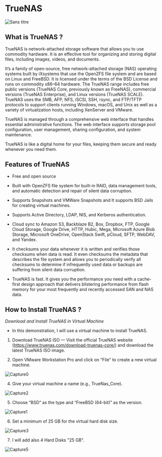 # TrueNAS
![Sans titre](https://github.com/user-attachments/assets/392cb4a0-5d70-4c49-ae18-d083198a78e2)

## What is TrueNAS ?

TrueNAS is network-attached storage software that allows you to use commodity hardware. It is an effective tool for organizing and storing digital files, including images, videos, and documents.

It’s a family of open-source, free network-attached storage (NAS) operating systems built by iXsystems that use the OpenZFS file system and are based on Linux and FreeBSD. It is licensed under the terms of the BSD License and runs on commodity x86–64 hardware. The TrueNAS range includes free public versions (TrueNAS Core, previously known as FreeNAS), commercial versions (TrueNAS Enterprise), and Linux versions (TrueNAS SCALE). TrueNAS uses the SMB, AFP, NFS, iSCSI, SSH, rsync, and FTP/TFTP protocols to support clients running Windows, macOS, and Unix as well as a variety of virtualization hosts, including XenServer and VMware.

TrueNAS is managed through a comprehensive web interface that handles essential administrative functions. The web interface supports storage pool configuration, user management, sharing configuration, and system maintenance.

TrueNAS is like a digital home for your files, keeping them secure and ready whenever you need them.

## Features of TrueNAS

- Free and open source

- Built with OpenZFS file system for built-in RAID, data management tools, and automatic detection and repair of silent data corruption.

- Supports Snapshots and VMWare Snapshots and It supports BSD Jails for creating virtual machines.

- Supports Active Directory, LDAP, NIS, and Kerberos authentication.

- Cloud sync to Amazon S3, Backblaze B2, Box, Dropbox, FTP, Google Cloud Storage, Google Drive, HTTP, Hubic, Mega, Microsoft Azure Blob Storage, Microsoft OneDrive, OpenStack Swift, pCloud, SFTP, WebDAV, and Yandex.

- It checksums your data whenever it is written and verifies those checksums when data is read. It even checksums the metadata that describes the file system and allows you to periodically verify all checksums to determine if infrequently used data or backups are suffering from silent data corruption.

- TrueNAS is fast. It gives you the performance you need with a cache-first design approach that delivers blistering performance from flash memory for your most frequently and recently accessed SAN and NAS data.

## How to Install TrueNAS ?

_Download and Install TrueNAS in Virtual Machine_

- In this demonstration, I will use a virtual machine to install TrueNAS.

1. Download TrueNAS ISO — Visit the official TrueNAS website (https://www.truenas.com/download-truenas-core/) and download the latest TrueNAS ISO image.

2. Open VMware Workstation Pro and click on “File” to create a new virtual machine.

![Capture0](https://github.com/user-attachments/assets/abfd6a9e-85af-45d3-b8a2-811d35bf4b54)

4. Give your virtual machine a name (e.g., TrueNas_Core).

![Capture2](https://github.com/user-attachments/assets/ce281614-2900-48be-a76b-556872ff4dcb)

5. Choose “BSD” as the type and “FreeBSD (64-bit)” as the version.

![Capture1](https://github.com/user-attachments/assets/7c44ce25-fa94-41f9-a73e-bbc907c61386)

6. Set a minimum of 25 GB for the virtual hard disk size.

![Capture3](https://github.com/user-attachments/assets/68e9f643-09e4-4f99-bd7a-6127a7506510)

7. I will add also 4 Hard Disks "25 GB".

![Capture5](https://github.com/user-attachments/assets/55a0991c-1aa1-4b96-88bb-b226a04aaea2)

